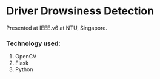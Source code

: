 # Driver Drowsiness Detection
Presented at IEEE.v6 at NTU, Singapore.

### Technology used:
1) OpenCV
2) Flask
3) Python

